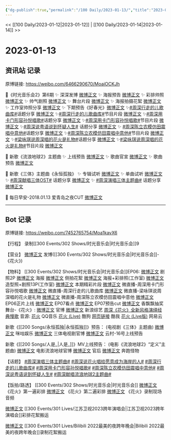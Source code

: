 ```yaml
---
{"dg-publish":true,"permalink":"/100 Daily/2023-01-13/","title":"2023-01-13","created":"2023-01-14T14:58:58.000+08:00","updated":"2023-02-26T00:50:22.000+08:00"}
---
```



<< [[100 Daily/2023-01-12\|2023-01-12]] | [[100 Daily/2023-01-14\|2023-01-14]] >>

# 2023-01-13

## 资讯站 记录

原博链接: https://weibo.com/6466290670/MoaiOCKJh

💫《时光音乐会2》第6期
✨ 深深发博 [微博正文](https://m.weibo.cn/6466290670/4857543611122435)
✨ 海报预告 [微博正文](https://m.weibo.cn/6466290670/4857501432939733)
✨ 彩排帅照 [微博正文](https://m.weibo.cn/6466290670/4857530159467252)
✨ 帅气剧照 [微博正文](https://m.weibo.cn/6466290670/4857453948178889)
✨ 舞台片段 [微博正文](https://m.weibo.cn/6466290670/4857535255546101)
✨ 海报拍摄花絮 [微博正文](https://m.weibo.cn/6466290670/4857515646649422)
✨ 工作室帅照分享 [微博正文](https://m.weibo.cn/6466290670/4857560391491651)
✨ 下期预告《好春光》[微博正文](https://m.weibo.cn/6466290670/4857553261953694)
✨[#周深行走的儿歌曲库#](https://s.weibo.com/weibo?q=%23%E5%91%A8%E6%B7%B1%E8%A1%8C%E8%B5%B0%E7%9A%84%E5%84%BF%E6%AD%8C%E6%9B%B2%E5%BA%93%23)话题分享 [微博正文](https://m.weibo.cn/6466290670/4857578133133167)
✨[#周深行走的儿歌曲库#](https://s.weibo.com/weibo?q=%23%E5%91%A8%E6%B7%B1%E8%A1%8C%E8%B5%B0%E7%9A%84%E5%84%BF%E6%AD%8C%E6%9B%B2%E5%BA%93%23)节目片段 [微博正文](https://m.weibo.cn/6466290670/4857542867425663)
✨[#周深用卡门形容孙悦唱歌#](https://s.weibo.com/weibo?q=%23%E5%91%A8%E6%B7%B1%E7%94%A8%E5%8D%A1%E9%97%A8%E5%BD%A2%E5%AE%B9%E5%AD%99%E6%82%A6%E5%94%B1%E6%AD%8C%23)话题分享
[微博正文](https://m.weibo.cn/6466290670/4857541399417900)
✨[#周深用卡门形容孙悦唱歌#](https://s.weibo.com/weibo?q=%23%E5%91%A8%E6%B7%B1%E7%94%A8%E5%8D%A1%E9%97%A8%E5%BD%A2%E5%AE%B9%E5%AD%99%E6%82%A6%E5%94%B1%E6%AD%8C%23)节目片段
[微博正文](https://m.weibo.cn/6466290670/4857542700177955)
✨[#周深说粤语说到怀疑人生#](https://s.weibo.com/weibo?q=%23%E5%91%A8%E6%B7%B1%E8%AF%B4%E7%B2%A4%E8%AF%AD%E8%AF%B4%E5%88%B0%E6%80%80%E7%96%91%E4%BA%BA%E7%94%9F%23) 话题分享
[微博正文](https://m.weibo.cn/6466290670/4857534400431284)
✨ [#周深陈立农模仿田震唱中意他#](https://s.weibo.com/weibo?q=%23%E5%91%A8%E6%B7%B1%E9%99%88%E7%AB%8B%E5%86%9C%E6%A8%A1%E4%BB%BF%E7%94%B0%E9%9C%87%E5%94%B1%E4%B8%AD%E6%84%8F%E4%BB%96%23)话题分享
[微博正文](https://m.weibo.cn/6466290670/4857539948446826)
✨[#周深陈立农模仿田震唱中意他#](https://s.weibo.com/weibo?q=%23%E5%91%A8%E6%B7%B1%E9%99%88%E7%AB%8B%E5%86%9C%E6%A8%A1%E4%BB%BF%E7%94%B0%E9%9C%87%E5%94%B1%E4%B8%AD%E6%84%8F%E4%BB%96%23)节目片段
[微博正文](https://m.weibo.cn/6466290670/4857542050060247)
✨[#梁咏琪说周深唱的花火是礼物#](https://s.weibo.com/weibo?q=%23%E6%A2%81%E5%92%8F%E7%90%AA%E8%AF%B4%E5%91%A8%E6%B7%B1%E5%94%B1%E7%9A%84%E8%8A%B1%E7%81%AB%E6%98%AF%E7%A4%BC%E7%89%A9%23)话题分享
[微博正文](https://m.weibo.cn/6466290670/4857540317284126)
✨[#梁咏琪说周深唱的花火是礼物#](https://s.weibo.com/weibo?q=%23%E6%A2%81%E5%92%8F%E7%90%AA%E8%AF%B4%E5%91%A8%E6%B7%B1%E5%94%B1%E7%9A%84%E8%8A%B1%E7%81%AB%E6%98%AF%E7%A4%BC%E7%89%A9%23)节目片段
[微博正文](https://m.weibo.cn/6466290670/4857542310891950)

💫 新歌《流浪地球2》主题曲
✨ 上线预告 [微博正文](https://m.weibo.cn/6466290670/4857567798367784)
✨ 歌曲官宣 [微博正文](https://m.weibo.cn/6466290670/4857568318727044)
✨ 歌曲预告 [微博正文](https://m.weibo.cn/6466290670/4857601302992026)

💫 新歌《三体》主题曲《永恒孤独》
✨ 专辑试听 [微博正文](https://m.weibo.cn/6466290670/4857421610090742)
✨ 单曲试听 [微博正文](https://m.weibo.cn/6466290670/4857425456273538)
✨ [#周深献唱三体OST#](https://s.weibo.com/weibo?q=%23%E5%91%A8%E6%B7%B1%E7%8C%AE%E5%94%B1%E4%B8%89%E4%BD%93OST%23) 话题分享 [微博正文](https://m.weibo.cn/6466290670/4857457665116937)
✨ [#周深演唱三体主题曲#](https://s.weibo.com/weibo?q=%23%E5%91%A8%E6%B7%B1%E6%BC%94%E5%94%B1%E4%B8%89%E4%BD%93%E4%B8%BB%E9%A2%98%E6%9B%B2%23) 话题分享 [微博正文](https://m.weibo.cn/6466290670/4857459175588142)

💫 每日早安-2018.01.13 爱青岛之夜CUT
[微博正文](https://m.weibo.cn/6466290670/4857359073544986)

---
## Bot 记录

原博链接: https://weibo.com/7452765754/Moa1kavX6

【行程】
录制[[300 Events/302 Shows/时光音乐会\|时光音乐会]]9

【营业】
[微博正文](https://m.weibo.cn/1736988591/4857542364367633) 发博([[300 Events/302 Shows/时光音乐会\|时光音乐会]]-《花火》)

【物料】
[[300 Events/302 Shows/时光音乐会\|时光音乐会]]EP06:
[微博正文](https://m.weibo.cn/7703778879/4857452979817580) 剧照2P
[微博正文](https://m.weibo.cn/7703778879/4857498949911364) 海报
[微博正文](https://m.weibo.cn/5337758780/4857513796706273) 侧拍花絮
[微博正文](https://m.weibo.cn/7478855230/4857526217347177) 海报+彩排照(工作室)
[微博正文](https://m.weibo.cn/7478855230/4857556789105800) 造型照+剧照13P(工作室)
[微博正文](https://m.weibo.cn/7703778879/4857419031383368) 本期精彩片段
[微博正文](https://m.weibo.cn/7703778879/4857537796769299) 微直播-周深用卡门形容孙悦唱歌
[微博正文](https://m.weibo.cn/7703778879/4857537537770897) 微直播-周深行走的儿歌曲库
[微博正文](https://m.weibo.cn/7703778879/4857537033933165) 微直播-梁咏琪说周深唱的花火是礼物
[微博正文](https://m.weibo.cn/7703778879/4857536529829161) 微直播-周深陈立农模仿田震唱中意他
[微博正文](https://m.weibo.cn/7703778879/4857548340987006) EP06正片上线
[微博正文](https://m.weibo.cn/7703778879/4857560286630909) EP07看点
[微博正文](https://m.weibo.cn/6466290670/4857553261953694) EP07预告cut
[微博正文](https://m.weibo.cn/2373608053/4857479403408956) 香飘飘抽奖
舞台-《花火》:
[微博正文](https://m.weibo.cn/7703778879/4857533267186411) 官博
[微博正文](https://m.weibo.cn/1878335471/4857536199788185) 新浪综艺
[周深《花火》全新风格演绎经典慢歌](https://weibo.cn/sinaurl?u=https%3A%2F%2Fm.mgtv.com%2Fb%2F501604%2F18110672.html%3Fcxid%3Dwbxtzs)
音源:
[花火](https://weibo.cn/sinaurl?u=https%3A%2F%2Fc.y.qq.com%2Fbase%2Ffcgi-bin%2Fu%3F__%3DqlrzK3U3cYTj) QQ音乐
[花火 (Live)](https://weibo.cn/sinaurl?u=https%3A%2F%2Ft3.kugou.com%2Fsong.html%3Fid%3DaSmYF0fB7V2) 酷狗
[网页链接](https://weibo.cn/sinaurl?u=https%3A%2F%2Fm.kuwo.cn%2Fyinyue%2F258378612%3Ff%3Dip%26t%3Dsinawb%26h5limitfree%3D1%26loginuid%3DLMHIaOKNR%2Bw%3D) 酷我
[花火 (Live版)](https://weibo.cn/sinaurl?u=http%3A%2F%2Fmusic.163.com%2Fshare%2Fsina%2Fdirect%2F18%2F2014305541%3Fapp_version%3D8.9.10%26userid%3D3371055516%26haspic%3D0%26dlt%3D0846) 网易云

新歌《[[200 Songs/永恒孤独\|永恒孤独]]》预告：
(电视剧《三体》主题曲)
[微博正文](https://m.weibo.cn/7441318559/4857423477086108) 咪咕娱乐
[微博正文](https://m.weibo.cn/7470196136/4857419022731206) 三体电视剧官博
[微博正文](https://m.weibo.cn/6509152617/4857583292125612) 云村-16号上线预告

新歌《[[200 Songs/人是_\|人是_]]》MV上线预告：
(电影《流浪地球2》“定义”主题曲)
[微博正文](https://m.weibo.cn/6436669966/4857565025933297) 电影流浪地球官博
[微博正文](https://m.weibo.cn/5248300719/4857566885060603) 官后
[微博正文](https://m.weibo.cn/5991816334/4857565739227308) 奔跑怪物

【话题】
[#周深演唱三体主题曲#](https://s.weibo.com/weibo?q=%23%E5%91%A8%E6%B7%B1%E6%BC%94%E5%94%B1%E4%B8%89%E4%BD%93%E4%B8%BB%E9%A2%98%E6%9B%B2%23)
[#周深说花火唱给愿意成为海岸的人#](https://s.weibo.com/weibo?q=%23%E5%91%A8%E6%B7%B1%E8%AF%B4%E8%8A%B1%E7%81%AB%E5%94%B1%E7%BB%99%E6%84%BF%E6%84%8F%E6%88%90%E4%B8%BA%E6%B5%B7%E5%B2%B8%E7%9A%84%E4%BA%BA%23)
[#周深行走的儿歌曲库#](https://s.weibo.com/weibo?q=%23%E5%91%A8%E6%B7%B1%E8%A1%8C%E8%B5%B0%E7%9A%84%E5%84%BF%E6%AD%8C%E6%9B%B2%E5%BA%93%23)
[#周深用卡门形容孙悦唱歌#](https://s.weibo.com/weibo?q=%23%E5%91%A8%E6%B7%B1%E7%94%A8%E5%8D%A1%E9%97%A8%E5%BD%A2%E5%AE%B9%E5%AD%99%E6%82%A6%E5%94%B1%E6%AD%8C%23)
[#周深陈立农模仿田震唱中意他#](https://s.weibo.com/weibo?q=%23%E5%91%A8%E6%B7%B1%E9%99%88%E7%AB%8B%E5%86%9C%E6%A8%A1%E4%BB%BF%E7%94%B0%E9%9C%87%E5%94%B1%E4%B8%AD%E6%84%8F%E4%BB%96%23)
[#周深说粤语说到怀疑人生#](https://s.weibo.com/weibo?q=%23%E5%91%A8%E6%B7%B1%E8%AF%B4%E7%B2%A4%E8%AF%AD%E8%AF%B4%E5%88%B0%E6%80%80%E7%96%91%E4%BA%BA%E7%94%9F%23)
[#周深献唱流浪地球2主题曲#](https://s.weibo.com/weibo?q=%23%E5%91%A8%E6%B7%B1%E7%8C%AE%E5%94%B1%E6%B5%81%E6%B5%AA%E5%9C%B0%E7%90%832%E4%B8%BB%E9%A2%98%E6%9B%B2%23)

【饭拍/路透】
[[300 Events/302 Shows/时光音乐会\|时光音乐会]]
[微博正文](https://m.weibo.cn/6322621063/4857558744171110) 《花火》第一遍彩排
[微博正文](https://m.weibo.cn/6322621063/4857561268885549) 《花火》第二遍彩排
[微博正文](https://m.weibo.cn/6322621063/4857563134563392) 《花火》录制现场音频

[微博正文](https://m.weibo.cn/6433509682/4857540459889866) [[300 Events/301 Lives/江苏卫视2023跨年演唱会\|江苏卫视2023跨年演唱会]]彩排花絮搬运

[微博正文](https://m.weibo.cn/7480994571/4857463080485399) [[300 Events/301 Lives/Bilibili 2022最美的夜跨年晚会\|Bilibili 2022最美的夜跨年晚会]]录制花絮搬运
